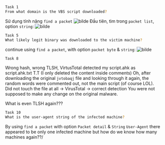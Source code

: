 ```bash
Task 1
From what domain is the VBS script downloaded?
```
Sử dụng tính năng  `find a packet` ![bilde](https://github.com/user-attachments/assets/70dff075-1b76-4ba5-8509-49e03c06617b)
Đầu tiên, tìm trong `packet list`, option `string`:
![bilde](https://github.com/user-attachments/assets/f5604590-2dee-4e79-9021-06703e9419e2)

```bash
Task 5
What likely legit binary was downloaded to the victim machine?
```
continue using `find a packet`, with option `packet byte` & `string`:
![bilde](https://github.com/user-attachments/assets/66e9c0ee-640b-406a-a0cd-5f794febf096)

```bash
Task 8

```
Wrong hash, wrong TLSH, VirtusTotal detected my script.ahk as script.ahk.txt T.T (I only deleted the content inside comments)
Oh, after downloading the original `jvtobaqj` file and looking through it again, the random words were commented out, not the main script (of course LOL). Did not touch the file at all -> VirusTotal -> correct detection
You were not supposed to make any change on the original malware.

What is even TLSH again???

```bash
Task 10
What is the user-agent string of the infected machine?
```
By using `find a packet` with option `Packet detail` & `String` `User-Agent` there appeared to be only one infected machine but how do we know how many machines again??/
